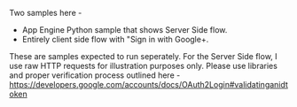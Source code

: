 Two samples here - 

* App Engine Python sample that shows Server Side flow.
* Entirely client side flow with "Sign in with Google+. 


These are samples expected to run seperately. For the Server Side flow, I use raw HTTP requests for illustration purposes only. Please use libraries and proper verification process outlined here - https://developers.google.com/accounts/docs/OAuth2Login#validatinganidtoken
